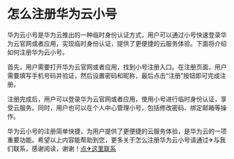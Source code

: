 # 怎么注册华为云小号

华为云小号是华为云推出的一种临时身份认证方式，用户可以通过小号快速登录华为云官网或者应用，实现临时身份认证，提供了更便捷的云服务体验。下面将介绍如何注册华为云小号。

首先，用户需要打开华为云官网或者应用，找到小号注册入口。在注册页面，用户需要填写手机号码并验证，然后设置密码和昵称，最后点击“注册”按钮即可完成注册。

注册完成后，用户可以登录华为云官网或者应用，使用小号进行临时身份认证，享受云服务。同时，用户也可以在个人中心管理小号，包括修改密码、绑定邮箱等操作。

华为云小号的注册简单快捷，为用户提供了更便捷的云服务体验，是华为云的一项重要功能。希望以上内容能帮助到您，更多关于怎么注册华为云小号请通过✈与我们联系，感谢阅读，谢谢！[点✈这里联系](https://lm.k02.cc)
